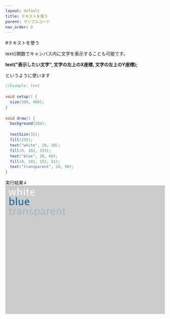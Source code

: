 ```yaml
---
layout: default
title: テキストを使う
parent: サンプルコード
nav_order: 9
---
```


#テキストを使う

text()関数でキャンバス内に文字を表示することも可能です。

**text("表示したい文字", 文字の左上のX座標, 文字の左上のY座標);**

というように使います


```java
//Example: text

void setup() {
  size(500, 400);
}

void draw() {
  background(204);

  textSize(32);
  fill(255);
  text("white", 10, 30);
  fill(0, 102, 153);
  text("blue", 10, 60);
  fill(0, 102, 153, 51);
  text("transparent", 10, 90);
}
```
実行結果↓
<img src="../assets/text_run.png" alt="hi" class="inline"/>
